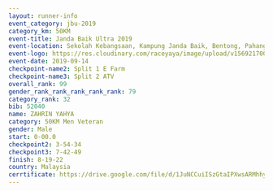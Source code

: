 ```yaml
---
layout: runner-info 
event_category: jbu-2019 
category_km: 50KM 
event-title: Janda Baik Ultra 2019 
event-location: Sekolah Kebangsaan, Kampung Janda Baik, Bentong, Pahang, Malaysia 
event-logo: https://res.cloudinary.com/raceyaya/image/upload/v1569217009/logo/janda-baik_vch1pc.jpg 
event-date: 2019-09-14 
checkpoint-name2: Split 1 E Farm 
checkpoint-name3: Split 2 ATV 
overall_rank: 99
gender_rank_rank_rank_rank_rank: 79
category_rank: 32
bib: 52040
name: ZAHRIN YAHYA
category: 50KM Men Veteran
gender: Male
start: 0-00.0
checkpoint2: 3-54-34
checkpoint3: 7-42-49
finish: 8-19-22
country: Malaysia
cerrtificate: https://drive.google.com/file/d/1JuNCCuiISzGtaIPXwsARMhhy-9UwckwA/view?usp=sharing
---
```

